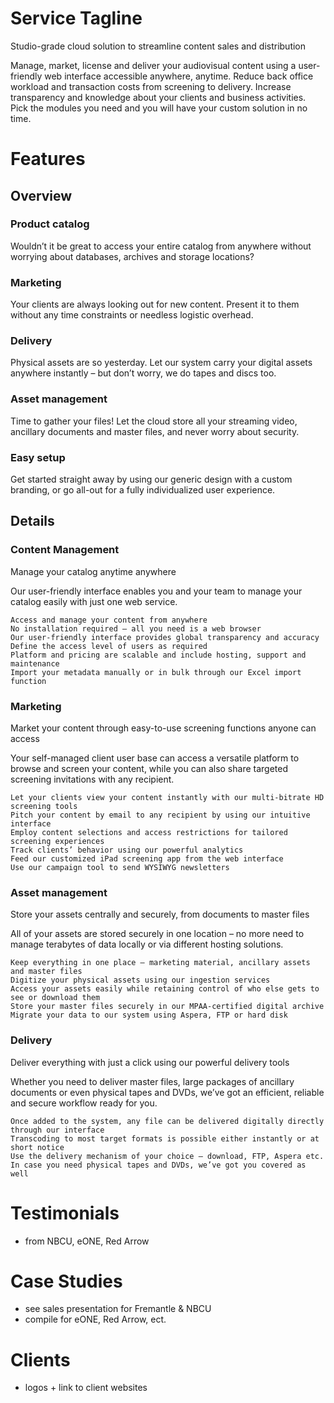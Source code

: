 # Service Tagline
Studio-grade cloud solution to streamline content sales and distribution

Manage, market, license and deliver your audiovisual content using a user-friendly web interface accessible anywhere, anytime. Reduce back office workload and transaction costs from screening to delivery. Increase transparency and knowledge about your clients and business activities. Pick the modules you need and you will have your custom solution in no time.


# Features
## Overview

### Product catalog
Wouldn’t it be great to access your entire catalog from anywhere without worrying about databases, archives and storage locations?

### Marketing
Your clients are always looking out for new content. Present it to them without any time constraints or needless logistic overhead.

### Delivery
Physical assets are so yesterday. Let our system carry your digital assets anywhere instantly – but don’t worry, we do tapes and discs too.

### Asset management
Time to gather your files! Let the cloud store all your streaming video, ancillary documents and master files, and never worry about security.

### Easy setup
Get started straight away by using our generic design with a custom branding, or go all-out for a fully individualized user experience.


## Details
### Content Management

Manage your catalog anytime anywhere

Our user-friendly interface enables you and your team to manage your catalog easily with just one web service.

    Access and manage your content from anywhere
    No installation required – all you need is a web browser
    Our user-friendly interface provides global transparency and accuracy
    Define the access level of users as required
    Platform and pricing are scalable and include hosting, support and maintenance
    Import your metadata manually or in bulk through our Excel import function


### Marketing

Market your content through easy-to-use screening functions anyone can access

Your self-managed client user base can access a versatile platform to browse and screen your content, while you can also share targeted screening invitations with any recipient.

    Let your clients view your content instantly with our multi-bitrate HD screening tools
    Pitch your content by email to any recipient by using our intuitive interface
    Employ content selections and access restrictions for tailored screening experiences
    Track clients’ behavior using our powerful analytics
    Feed our customized iPad screening app from the web interface
    Use our campaign tool to send WYSIWYG newsletters


### Asset management

Store your assets centrally and securely, from documents to master files

All of your assets are stored securely in one location – no more need to manage terabytes of data locally or via different hosting solutions.

    Keep everything in one place – marketing material, ancillary assets and master files
    Digitize your physical assets using our ingestion services
    Access your assets easily while retaining control of who else gets to see or download them
    Store your master files securely in our MPAA-certified digital archive
    Migrate your data to our system using Aspera, FTP or hard disk


### Delivery

Deliver everything with just a click using our powerful delivery tools

Whether you need to deliver master files, large packages of ancillary documents or even physical tapes and DVDs, we’ve got an efficient, reliable and secure workflow ready for you.

    Once added to the system, any file can be delivered digitally directly through our interface
    Transcoding to most target formats is possible either instantly or at short notice
    Use the delivery mechanism of your choice – download, FTP, Aspera etc.
    In case you need physical tapes and DVDs, we’ve got you covered as well


# Testimonials
- from NBCU, eONE, Red Arrow

# Case Studies
- see sales presentation for Fremantle & NBCU
- compile for eONE, Red Arrow, ect.

# Clients
- logos + link to client websites

